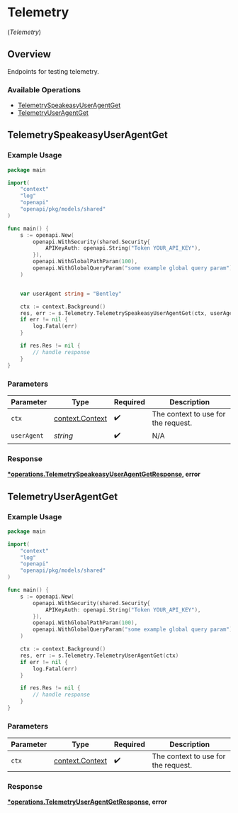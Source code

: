 # Telemetry
(*Telemetry*)

## Overview

Endpoints for testing telemetry.

### Available Operations

* [TelemetrySpeakeasyUserAgentGet](#telemetryspeakeasyuseragentget)
* [TelemetryUserAgentGet](#telemetryuseragentget)

## TelemetrySpeakeasyUserAgentGet

### Example Usage

```go
package main

import(
	"context"
	"log"
	"openapi"
	"openapi/pkg/models/shared"
)

func main() {
    s := openapi.New(
        openapi.WithSecurity(shared.Security{
            APIKeyAuth: openapi.String("Token YOUR_API_KEY"),
        }),
        openapi.WithGlobalPathParam(100),
        openapi.WithGlobalQueryParam("some example global query param"),
    )


    var userAgent string = "Bentley"

    ctx := context.Background()
    res, err := s.Telemetry.TelemetrySpeakeasyUserAgentGet(ctx, userAgent)
    if err != nil {
        log.Fatal(err)
    }

    if res.Res != nil {
        // handle response
    }
}
```

### Parameters

| Parameter                                             | Type                                                  | Required                                              | Description                                           |
| ----------------------------------------------------- | ----------------------------------------------------- | ----------------------------------------------------- | ----------------------------------------------------- |
| `ctx`                                                 | [context.Context](https://pkg.go.dev/context#Context) | :heavy_check_mark:                                    | The context to use for the request.                   |
| `userAgent`                                           | *string*                                              | :heavy_check_mark:                                    | N/A                                                   |


### Response

**[*operations.TelemetrySpeakeasyUserAgentGetResponse](../../models/operations/telemetryspeakeasyuseragentgetresponse.md), error**


## TelemetryUserAgentGet

### Example Usage

```go
package main

import(
	"context"
	"log"
	"openapi"
	"openapi/pkg/models/shared"
)

func main() {
    s := openapi.New(
        openapi.WithSecurity(shared.Security{
            APIKeyAuth: openapi.String("Token YOUR_API_KEY"),
        }),
        openapi.WithGlobalPathParam(100),
        openapi.WithGlobalQueryParam("some example global query param"),
    )

    ctx := context.Background()
    res, err := s.Telemetry.TelemetryUserAgentGet(ctx)
    if err != nil {
        log.Fatal(err)
    }

    if res.Res != nil {
        // handle response
    }
}
```

### Parameters

| Parameter                                             | Type                                                  | Required                                              | Description                                           |
| ----------------------------------------------------- | ----------------------------------------------------- | ----------------------------------------------------- | ----------------------------------------------------- |
| `ctx`                                                 | [context.Context](https://pkg.go.dev/context#Context) | :heavy_check_mark:                                    | The context to use for the request.                   |


### Response

**[*operations.TelemetryUserAgentGetResponse](../../models/operations/telemetryuseragentgetresponse.md), error**


